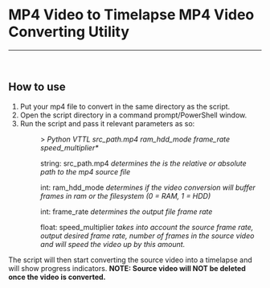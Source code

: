 <h1>MP4 Video to Timelapse MP4 Video Converting Utility</h1>
<hr>
<br>
<h2>How to use</h2>
<ol>
    <li>Put your mp4 file to convert in the same directory as the script.</li>
    <li>Open the script directory in a command prompt/PowerShell window.</li>
    <li>Run the script and pass it relevant parameters as so:</li>
    <p style="margin-left: 40px;"> > <em>Python VTTL src_path.mp4 ram_hdd_mode frame_rate speed_multiplier* </em></p>
    <p style="margin-left: 40px;">string: src_path.mp4 <em>determines the  is the relative or absolute path to the mp4 source file</em></p>
    <p style="margin-left: 40px;">int: ram_hdd_mode <em>determines if the video conversion will buffer frames in ram or the filesystem (0 = RAM, 1 = HDD)</em> </p>
    <p style="margin-left: 40px;">int: frame_rate <em>determines the output file frame rate</em> </p>
    <p style="margin-left: 40px;">float: speed_multiplier <em>takes into account the source frame rate, output desired frame rate, number of frames in the source video and will speed the video up by this amount.</em> </p>
</ol>

<p>The script will then start converting the source video into a timelapse and will show progress indicators. <strong >NOTE: Source video will NOT be deleted once the video is converted.</strong> </p>
